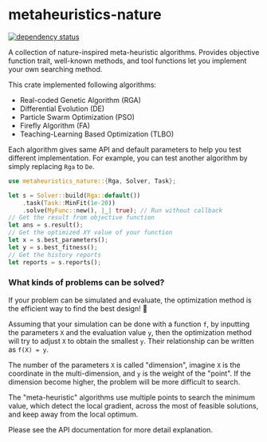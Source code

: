 # metaheuristics-nature

[![dependency status](https://deps.rs/repo/github/KmolYuan/metaheuristics-nature-rs/status.svg)](https://deps.rs/crate/metaheuristics-nature/)

A collection of nature-inspired meta-heuristic algorithms. Provides objective function trait, well-known methods, and
tool functions let you implement your own searching method.

This crate implemented following algorithms:

+ Real-coded Genetic Algorithm (RGA)
+ Differential Evolution (DE)
+ Particle Swarm Optimization (PSO)
+ Firefly Algorithm (FA)
+ Teaching-Learning Based Optimization (TLBO)

Each algorithm gives same API and default parameters to help you test different implementation. For example, you can
test another algorithm by simply replacing `Rga` to `De`.

```rust
use metaheuristics_nature::{Rga, Solver, Task};

let s = Solver::build(Rga::default())
    .task(Task::MinFit(1e-20))
    .solve(MyFunc::new(), |_| true); // Run without callback
// Get the result from objective function
let ans = s.result();
// Get the optimized XY value of your function
let x = s.best_parameters();
let y = s.best_fitness();
// Get the history reports
let reports = s.reports();
```

### What kinds of problems can be solved?

If your problem can be simulated and evaluate, the optimization method is the efficient way to find the best design! 🚀

Assuming that your simulation can be done with a function `f`, by inputting the parameters `X` and the evaluation value `y`, then the optimization method will try to adjust `X` to obtain the smallest `y`. Their relationship can be written as `f(X) = y`.

The number of the parameters `X` is called "dimension", imagine `X` is the coordinate in the multi-dimension, and `y` is the weight of the "point". If the dimension become higher, the problem will be more difficult to search.

The "meta-heuristic" algorithms use multiple points to search the minimum value, which detect the local gradient, across the most of feasible solutions, and keep away from the local optimum.

Please see the API documentation for more detail explanation.

